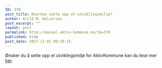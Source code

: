 ```yaml
---
ID: 370
post_title: Hvordan sette opp et utviklingsmiljø?
author: Arild M. Halvorsen
post_excerpt: ""
layout: post
permalink: http://manual.aktiv-kommune.no/?p=370
published: true
post_date: 2017-12-01 09:39:15
---
```

Ønsker du å sette opp et utviklingsmiljø for AktivKommune kan du lese mer [her](http://manual.aktiv-kommune.no/wp-content/uploads/2017/12/aktivkommune_oppsett_av_utviklingsmiljo.pdf).